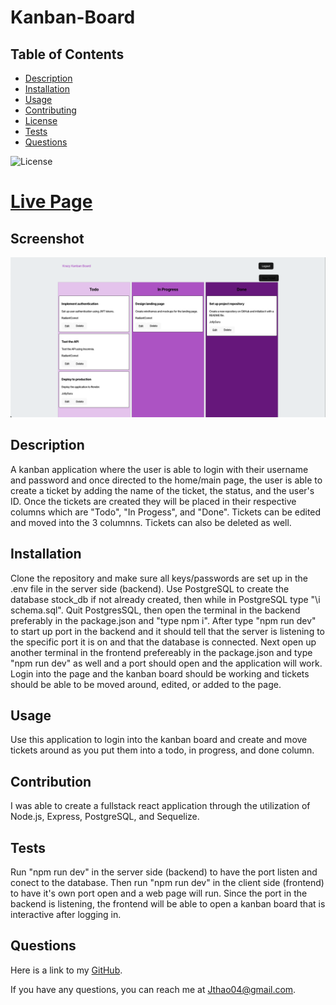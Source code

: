 # Kanban-Board

## Table of Contents
- [Description](#description)
- [Installation](#installation)
- [Usage](#usage)
- [Contributing](#contributing)
- [License](#license)
- [Tests](#tests)
- [Questions](#questions)

![License](https://img.shields.io/badge/License-MIT-yellow.svg)

# [Live Page](https://kanban-board-ehby.onrender.com)

## Screenshot
![Fullscreen Image](/Assets/Screenshot.png)

## Description

A kanban application where the user is able to login with their username and password and once directed to the home/main page, the user is able to create a ticket by adding the name of the ticket, the status, and the user's ID. Once the tickets are created they will be placed in their respective columns which are "Todo", "In Progess", and "Done". Tickets can be edited and moved into the 3 columnns. Tickets can also be deleted as well.

## Installation

Clone the repository and make sure all keys/passwords are set up in the .env file in the server side (backend). Use PostgreSQL to create the database stock_db if not already created, then while in PostgreSQL type "\i schema.sql". Quit PostgresSQL, then open the terminal in the backend preferably in the package.json and "type npm i". After type "npm run dev" to start up port in the backend and it should tell that the server is listening to the specific port it is on and that the database is connected. Next open up another terminal in the frontend prefereably in the package.json and type "npm run dev" as well and a port should open and the application will work. Login into the page and the kanban board should be working and tickets should be able to be moved around, edited, or added to the page.

## Usage

Use this application to login into the kanban board and create and move tickets around as you put them into a todo, in progress, and done column.

## Contribution

I was able to create a fullstack react application through the utilization of Node.js, Express, PostgreSQL, and Sequelize.

## Tests

Run "npm run dev" in the server side (backend) to have the port listen and conect to the database. Then run "npm run dev" in the client side (frontend) to have it's own port open and a web page will run. Since the port in the backend is listening, the frontend will be able to open a kanban board that is interactive after logging in.

## Questions
Here is a link to my [GitHub](https://github.com/Jthao04).

If you have any questions, you can reach me at [Jthao04@gmail.com](mailto:Jthao04@gmail.com).
